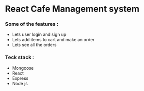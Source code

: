 # React Cafe Management system

### Some of the features : 
<ul>
  <li>Lets user login and sign up</li>
  <li>Lets add items to cart and make an order</li>
  <li>Lets see all the orders</li>
</ul>

### Teck stack : 
<ul>
  <li>Mongoose</li>
  <li>React</li>
  <li>Express</li>
  <li>Node js</li>
</ul>
